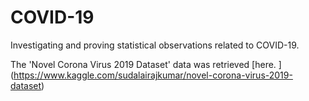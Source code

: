 # COVID-19
Investigating and proving statistical observations related to COVID-19.

The 'Novel Corona Virus 2019 Dataset' data was retrieved [here. ] (https://www.kaggle.com/sudalairajkumar/novel-corona-virus-2019-dataset)
